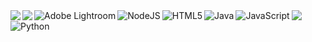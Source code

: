 <img align = "left" src = "https://github-readme-stats.vercel.app/api?username=BenDXC&show_icons=true&theme=codeSTACKr"/>
<img align = "left" src = "https://github-readme-stats.vercel.app/api/top-langs/?username=BENDXC&layout=compact&show_icons=true&theme=codeSTACKr"/>


<img align = "left" alt="Adobe Lightroom" src="https://img.shields.io/badge/Adobe%20Lightroom%20Classic-31A8FF.svg?style=for-the-badge&logo=Adobe%20Lightroom%20Classic&logoColor=white)" />

<img align = "left" alt="NodeJS" src="https://img.shields.io/badge/node.js-6DA55F?style=for-the-badge&logo=node.js&logoColor=white)" />

<img align = "left" alt ="HTML5" src ="https://img.shields.io/badge/html5-%23E34F26.svg?style=for-the-badge&logo=html5&logoColor=white" />
<img align = "left" alt ="Java" src ="https://img.shields.io/badge/java-%23ED8B00.svg?style=for-the-badge&logo=java&logoColor=white" />
<img align = "left"  alt ="JavaScript" src ="https://img.shields.io/badge/javascript-%23323330.svg?style=for-the-badge&logo=javascript&logoColor=%23F7DF1E" />
<img align = "left"  alt ="Python" src ="https://img.shields.io/badge/python-3670A0?style=for-the-badge&logo=python&logoColor=ffdd54" />

<img align = "center" src = "[![GitHub Streak](https://github-readme-streak-stats.herokuapp.com?user=BenDXC)](https://git.io/streak-stats)"/>








